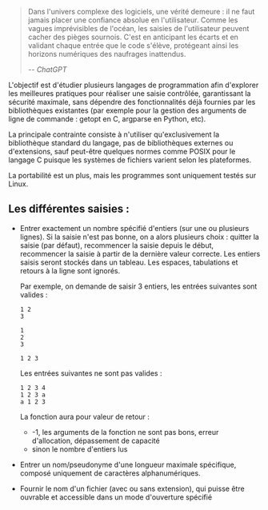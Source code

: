 > Dans l'univers complexe des logiciels, une vérité demeure : il ne faut jamais placer une confiance absolue en l'utilisateur.
> Comme les vagues imprévisibles de l'océan, les saisies de l'utilisateur peuvent cacher des pièges sournois. C'est en anticipant les
> écarts et en validant chaque entrée que le code s'élève, protégeant ainsi les horizons numériques des naufrages inattendus.
>
> -- <cite>ChatGPT</cite>

L'objectif est d'étudier plusieurs langages de programmation afin d'explorer les meilleures pratiques pour réaliser une saisie
contrôlée, garantissant la sécurité maximale, sans dépendre des fonctionnalités déjà fournies par les bibliothèques existantes (par
exemple pour la gestion des arguments de ligne de commande : getopt en C, argparse en Python, etc).

La principale contrainte consiste à n'utiliser qu'exclusivement la bibliothèque standard du langage,
pas de bibliothèques externes ou d'extensions, sauf peut-être quelques normes comme POSIX pour le langage C puisque les
systèmes de fichiers varient selon les plateformes.

La portabilité est un plus, mais les programmes sont uniquement testés sur Linux.

## Les différentes saisies :

- Entrer exactement un nombre spécifié d'entiers (sur une ou plusieurs lignes). Si la saisie n'est pas bonne, on a alors
plusieurs choix : quitter la saisie (par défaut), recommencer la saisie depuis le début, recommencer la saisie à partir de la dernière valeur
correcte. Les entiers saisis seront stockés dans un tableau. Les espaces, tabulations et retours à la ligne sont ignorés.
    
    Par exemple, on demande de saisir 3 entiers, les entrées suivantes sont valides :
    ```
    1 2
    3

    1
    2
    3

    1 2 3
    ```
    Les entrées suivantes ne sont pas valides :
    ```
    1 2 3 4
    1 2 3 a
    a 1 2 3
    ```
    La fonction aura pour valeur de retour :
    - -1, les arguments de la fonction ne sont pas bons, erreur d'allocation, dépassement de capacité
    - sinon le nombre d'entiers lus
- Entrer un nom/pseudonyme d'une longueur maximale spécifique, composé uniquement de caractères alphanumériques.
- Fournir le nom d'un fichier (avec ou sans extension), qui puisse être ouvrable et accessible dans un mode d'ouverture spécifié